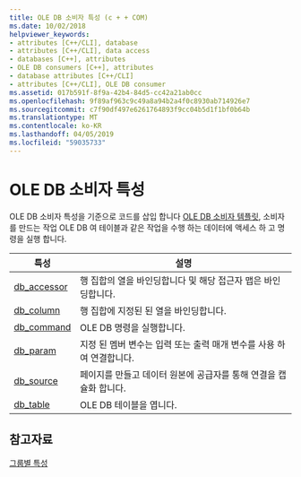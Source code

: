 ```yaml
---
title: OLE DB 소비자 특성 (c + + COM)
ms.date: 10/02/2018
helpviewer_keywords:
- attributes [C++/CLI], database
- attributes [C++/CLI], data access
- databases [C++], attributes
- OLE DB consumers [C++], attributes
- database attributes [C++/CLI]
- attributes [C++/CLI], OLE DB consumer
ms.assetid: 017b591f-8f9a-42b4-84d5-cc42a21ab0cc
ms.openlocfilehash: 9f89af963c9c49a8a94b2a4f0c8930ab714926e7
ms.sourcegitcommit: c7f90df497e6261764893f9cc04b5d1f1bf0b64b
ms.translationtype: MT
ms.contentlocale: ko-KR
ms.lasthandoff: 04/05/2019
ms.locfileid: "59035733"
---
```

# <a name="ole-db-consumer-attributes"></a>OLE DB 소비자 특성
OLE DB 소비자 특성을 기준으로 코드를 삽입 합니다 [OLE DB 소비자 템플릿](../../data/oledb/ole-db-consumer-templates-reference.md), 소비자를 만드는 작업 OLE DB 여 테이블과 같은 작업을 수행 하는 데이터에 액세스 하 고 명령을 실행 합니다.

|특성|설명|
|---------------|-----------------|
|[db_accessor](db-accessor.md)|행 집합의 열을 바인딩합니다 및 해당 접근자 맵은 바인딩합니다.|
|[db_column](db-column.md)|행 집합에 지정된 된 열을 바인딩합니다.|
|[db_command](db-command.md)|OLE DB 명령을 실행합니다.|
|[db_param](db-param.md)|지정 된 멤버 변수는 입력 또는 출력 매개 변수를 사용 하 여 연결합니다.|
|[db_source](db-source.md)|페이지를 만들고 데이터 원본에 공급자를 통해 연결을 캡슐화 합니다.|
|[db_table](db-table.md)|OLE DB 테이블을 엽니다.|

## <a name="see-also"></a>참고자료

[그룹별 특성](attributes-by-group.md)